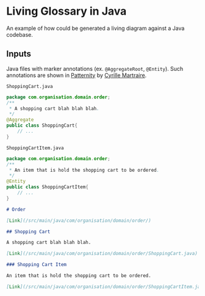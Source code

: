 # Living Glossary in Java

An example of how could be generated a living diagram against a Java codebase.

## Inputs

Java files with marker annotations (ex. `@AggregateRoot`, `@Entity`). Such annotations are shown in [Patternity](https://github.com/cyriux/Patternity/tree/master/patternity-annotations/src/main/java/com/patternity/annotation/ddd/stereotype) by [Cyrille Martraire](https://twitter.com/cyriux).

`ShoppingCart.java`

```java
package com.organisation.domain.order;
/**
 * A shopping cart blah blah blah.
 */
@Aggregate
public class ShoppingCart{
    // ...
}
```

`ShoppingCartItem.java`

```java
package com.organisation.domain.order;
/**
 * An item that is hold the shopping cart to be ordered.
 */
@Entity
public class ShoppingCartItem{
    // ...
}
```

```markdown
# Order

[Link](/src/main/java/com/organisation/domain/order/)

## Shopping Cart

A shopping cart blah blah blah.

[Link](/src/main/java/com/organisation/domain/order/ShoppingCart.java)

### Shopping Cart Item

An item that is hold the shopping cart to be ordered.

[Link](/src/main/java/com/organisation/domain/order/ShoppingCartItem.java)
```